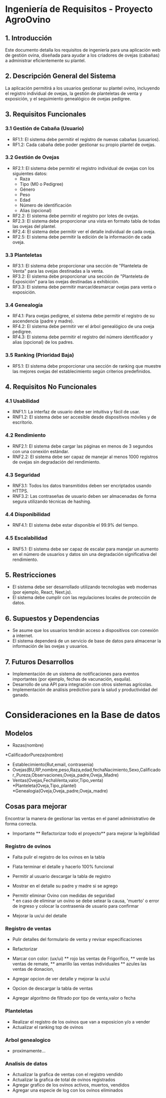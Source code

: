 # Ingeniería de Requisitos - Proyecto AgroOvino

## 1. Introducción

Este documento detalla los requisitos de ingeniería para una aplicación web de gestión ovina, diseñada para ayudar a los criadores de ovejas (cabañas) a administrar eficientemente su plantel.

## 2. Descripción General del Sistema

La aplicación permitirá a los usuarios gestionar su plantel ovino, incluyendo el registro individual de ovejas, la gestión de planteletas de venta y exposición, y el seguimiento genealógico de ovejas pedigree.

## 3. Requisitos Funcionales

### 3.1 Gestión de Cabaña (Usuario)

- RF1.1: El sistema debe permitir el registro de nuevas cabañas (usuarios).
- RF1.2: Cada cabaña debe poder gestionar su propio plantel de ovejas.

### 3.2 Gestión de Ovejas

- RF2.1: El sistema debe permitir el registro individual de ovejas con los siguientes datos:
  - Raza
  - Tipo (M0 o Pedigree)
  - Género
  - Peso
  - Edad
  - Número de identificación
  - Alias (opcional)
- RF2.2: El sistema debe permitir el registro por lotes de ovejas.
- RF2.3: El sistema debe proporcionar una vista en formato tabla de todas las ovejas del plantel.
- RF2.4: El sistema debe permitir ver el detalle individual de cada oveja.
- RF2.5: El sistema debe permitir la edición de la información de cada oveja.

### 3.3 Planteletas

- RF3.1: El sistema debe proporcionar una sección de "Planteleta de Venta" para las ovejas destinadas a la venta.
- RF3.2: El sistema debe proporcionar una sección de "Planteleta de Exposición" para las ovejas destinadas a exhibición.
- RF3.3: El sistema debe permitir marcar/desmarcar ovejas para venta o exposición.

### 3.4 Genealogía

- RF4.1: Para ovejas pedigree, el sistema debe permitir el registro de su ascendencia (padre y madre).
- RF4.2: El sistema debe permitir ver el árbol genealógico de una oveja pedigree.
- RF4.3: El sistema debe permitir el registro del número identificador y alias (opcional) de los padres.

### 3.5 Ranking (Prioridad Baja)

- RF5.1: El sistema debe proporcionar una sección de ranking que muestre las mejores ovejas del establecimiento según criterios predefinidos.

## 4. Requisitos No Funcionales

### 4.1 Usabilidad

- RNF1.1: La interfaz de usuario debe ser intuitiva y fácil de usar.
- RNF1.2: El sistema debe ser accesible desde dispositivos móviles y de escritorio.

### 4.2 Rendimiento

- RNF2.1: El sistema debe cargar las páginas en menos de 3 segundos con una conexión estándar.
- RNF2.2: El sistema debe ser capaz de manejar al menos 1000 registros de ovejas sin degradación del rendimiento.

### 4.3 Seguridad

- RNF3.1: Todos los datos transmitidos deben ser encriptados usando HTTPS.
- RNF3.2: Las contraseñas de usuario deben ser almacenadas de forma segura utilizando técnicas de hashing.

### 4.4 Disponibilidad

- RNF4.1: El sistema debe estar disponible el 99.9% del tiempo.

### 4.5 Escalabilidad

- RNF5.1: El sistema debe ser capaz de escalar para manejar un aumento en el número de usuarios y datos sin una degradación significativa del rendimiento.

## 5. Restricciones

- El sistema debe ser desarrollado utilizando tecnologías web modernas (por ejemplo, React, Next.js).
- El sistema debe cumplir con las regulaciones locales de protección de datos.

## 6. Supuestos y Dependencias

- Se asume que los usuarios tendrán acceso a dispositivos con conexión a internet.
- El sistema dependerá de un servicio de base de datos para almacenar la información de las ovejas y usuarios.

## 7. Futuros Desarrollos

- Implementación de un sistema de notificaciones para eventos importantes (por ejemplo, fechas de vacunación, esquila).
- Desarrollo de una API para integración con otros sistemas agrícolas.
- Implementación de análisis predictivo para la salud y productividad del ganado.





# Consideraciones en la Base de datos


## Modelos

* Razas(nombre)

*CalificadorPureza(nombre)

* Establecimiento(Rut,email, contrasenia)
* Ovejas(BU,RP,nombre,peso,Raza,edad,fechaNacimiento,Sexo,Calificador_Pureza,Observaciones,Oveja_padre,Oveja_Madre)
* Ventas(Ovejas,FechaVenta,valor,Tipo_venta)
*Planteleta(Oveja,Tipo_plantel)
*Genealogia(Oveja,Oveja_padre,Oveja_madre)




## Cosas para mejorar 

Encontrar la manera de gestionar las ventas en el panel administrativo de forma correcta.

*  Importante ** Refactorizar todo el proyecto** para mejorar la legibilidad


### Registro de ovinos

* Falta pulir el registro de los ovinos en la tabla
* Flata terminar el detalle y hacerlo 100% funcional
* Permitir al usuario descargar la tabla de registro
* Mostrar en el detalle su padre y madre si se agrego
* Permitir eliminar Ovino con medidas de seguridad  
      * en caso de eliminar un ovino se debe setear la causa, 'muerto' o error de ingreso y colocar la contrasenia de usuario para confirmar

* Mejorar la ux/ui del detalle


### Registro de ventas

* Pulir detalles del formulario de venta y revisar especificaciones
* Refactorizar 
* Marcar con color: (ux/ui)
    ** rojo las ventas de Frigorifico, 
    ** verde las ventas de remate,
    ** amarillo las ventas individuales
    ** azules las ventas de donacion,

* Agregar opcion de ver detalle y mejorar la ux/ui
* Opcion de descargar la tabla de ventas
* Agregar algoritmo de filtrado por tipo de venta,valor o fecha


### Planteletas

* Realizar el registro de los ovinos que van a exposicion y/o a vender
* Actualizar el ranking top de ovinos



### Arbol genealogico

* proximamente...


### Analisis de datos

* Actualizar la grafica de ventas con el registro vendido
* Actualizar la grafica de total de ovinos registrados
* Agregar grafico de los ovinos activos, muertos, vendidos
* Agregar una especie de log con los ovinos eliminados




